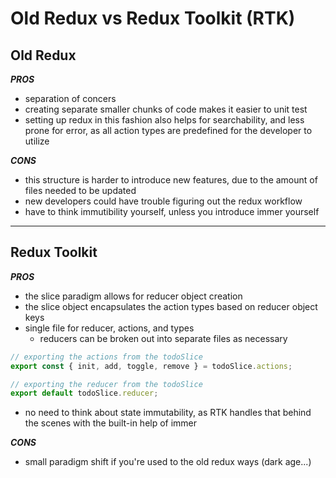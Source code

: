 # Old Redux vs Redux Toolkit (RTK)

## Old Redux

***PROS***
- separation of concers
- creating separate smaller chunks of code makes it easier to unit test
- setting up redux in this fashion also helps for searchability, and less prone for error, as all action types are predefined for the developer to utilize

***CONS***
- this structure is harder to introduce new features, due to the amount of files needed to be updated
- new developers could have trouble figuring out the redux workflow
- have to think immutibility yourself, unless you introduce immer yourself


----

## Redux Toolkit

***PROS***
- the slice paradigm allows for reducer object creation
- the slice object encapsulates the action types based on reducer object keys
- single file for reducer, actions, and types
    - reducers can be broken out into separate files as necessary
```javascript
// exporting the actions from the todoSlice
export const { init, add, toggle, remove } = todoSlice.actions;

// exporting the reducer from the todoSlice
export default todoSlice.reducer;
```
- no need to think about state immutability, as RTK handles that behind the scenes with the built-in help of immer

***CONS***
- small paradigm shift if you're used to the old redux ways (dark age...)
